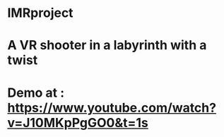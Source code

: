 # IMRproject
# A VR shooter in a labyrinth with a twist    
# Demo at : https://www.youtube.com/watch?v=J10MKpPgGO0&t=1s
